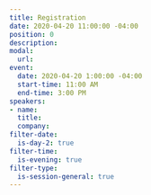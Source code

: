 ```yaml
---
title: Registration
date: 2020-04-20 11:00:00 -04:00
position: 0
description: 
modal:
  url: 
event:
  date: 2020-04-20 1:00:00 -04:00
  start-time: 11:00 AM
  end-time: 3:00 PM
speakers:
- name: 
  title: 
  company: 
filter-date:
  is-day-2: true
filter-time:
  is-evening: true
filter-type:
  is-session-general: true
---
```


